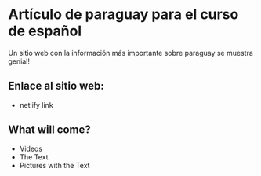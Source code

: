 <h1> Artículo de paraguay para el curso de español </h1>

Un sitio web con la información más importante sobre paraguay se muestra genial!

<h2> Enlace al sitio web: </h2>

- netlify link

<h2> What will come?</h2>

- Videos
- The Text
- Pictures with the Text
